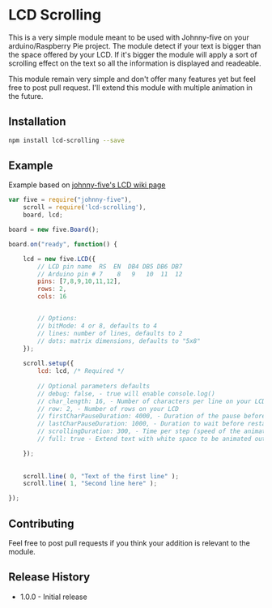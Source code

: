 LCD Scrolling
=========

This is a very simple module meant to be used with Johnny-five on your arduino/Raspberry Pie project.
The module detect if your text is bigger than the space offered by your LCD. If it's bigger the module will apply a sort of scrolling effect on the text so all the information is displayed and readeable.

This module remain very simple and don't offer many features yet but feel free to post pull request. I'll extend this module with multiple animation in the future.

## Installation
```bash
npm install lcd-scrolling --save
```

## Example
Example based on [johnny-five's LCD wiki page](https://github.com/rwaldron/johnny-five/wiki/LCD)

```javascript
var five = require("johnny-five"),
    scroll = require('lcd-scrolling'),
    board, lcd;

board = new five.Board();

board.on("ready", function() {

    lcd = new five.LCD({
        // LCD pin name  RS  EN  DB4 DB5 DB6 DB7
        // Arduino pin # 7    8   9   10  11  12
        pins: [7,8,9,10,11,12],
        rows: 2,
        cols: 16


        // Options:
        // bitMode: 4 or 8, defaults to 4
        // lines: number of lines, defaults to 2
        // dots: matrix dimensions, defaults to "5x8"
    });
    
    scroll.setup({
        lcd: lcd, /* Required */
        
        // Optional parameters defaults
        // debug: false, - true will enable console.log()
        // char_length: 16, - Number of characters per line on your LCD
        // row: 2, - Number of rows on your LCD
        // firstCharPauseDuration: 4000, - Duration of the pause before your text start scrolling. Value in ms
        // lastCharPauseDuration: 1000, - Duration to wait before restarting the animation
        // scrollingDuration: 300, - Time per step (speed of the animation).
        // full: true - Extend text with white space to be animated out of the screen completely

    });
    
    
    scroll.line( 0, "Text of the first line" );
    scroll.line( 1, "Second line here" );

});
```

## Contributing
Feel free to post pull requests if you think your addition is relevant to the module.

## Release History
* 1.0.0 - Initial release
